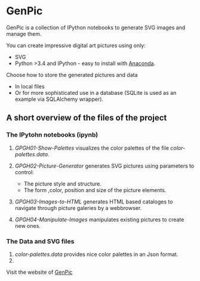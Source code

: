 # GenPic


GenPic is a collection of IPython notebooks to generate SVG images and manage them.

You can create impressive digital art pictures using only:

   + SVG
   + Python >3.4 and IPython - easy to install with
     [Anaconda](https://www.continuum.io/downloads).

Choose how to store the generated pictures and data

   + In local files 
   + Or for more sophisticated use in a database
      (SQLite is used as an example via SQLAlchemy wrapper).


## A short overview of the files of the project

### The IPytohn notebooks (ipynb)

1. *GPGH01-Show-Palettes* visualizes the color palettes of the file *color-palettes.data*.

2. *GPGH02-Picture-Generator*  generates SVG pictures using parameters to control:
   
   * The picture style and structure.
   * The form ,color, position and size of the picture elements.

2. *GPGH03-Images-to-HTML* generates HTML based cataloges to navigate through
   picture galeries by a webbrowser. 

2. *GPGH04-Manipulate-Images* manipulates existing pictures to create new ones.

### The Data and SVG files

1.  *color-palettes.data* provides nice color palettes in an Json format.
2.  

Visit the website of [GenPic](http://djw4u.github.io/GenPic/)

